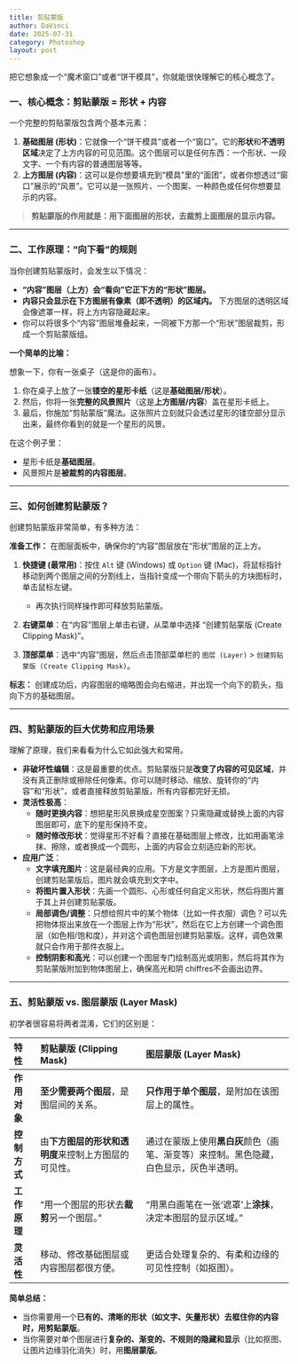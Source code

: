 ```yaml
---
title: 剪贴蒙版
author: DaVinci
date: 2025-07-31
category: Photoshop
layout: post
---
```



把它想象成一个“魔术窗口”或者“饼干模具”，你就能很快理解它的核心概念了。

### 一、核心概念：剪贴蒙版 = 形状 + 内容

一个完整的剪贴蒙版包含两个基本元素：

1.  **基础图层 (形状)**：它就像一个“饼干模具”或者一个“窗口”。它的**形状**和**不透明区域**决定了上方内容的可见范围。这个图层可以是任何东西：一个形状、一段文字、一个有内容的普通图层等等。
2.  **上方图层 (内容)**：这可以是你想要填充到“模具”里的“面团”，或者你想透过“窗口”展示的“风景”。它可以是一张照片、一个图案、一种颜色或任何你想要显示的内容。

> **剪贴蒙版的作用就是：用下面图层的形状，去裁剪上面图层的显示内容。**

---

### 二、工作原理：“向下看”的规则

当你创建剪贴蒙版时，会发生以下情况：

* **“内容”图层（上方）会“看向”它正下方的“形状”图层。**
* **内容只会显示在下方图层有像素（即不透明）的区域内。** 下方图层的透明区域会像遮罩一样，将上方内容隐藏起来。
* 你可以将很多个“内容”图层堆叠起来，一同被下方那一个“形状”图层裁剪，形成一个剪贴蒙版组。

**一个简单的比喻：**

想象一下，你有一张桌子（这是你的画布）。

1.  你在桌子上放了一张**镂空的星形卡纸**（这是**基础图层/形状**）。
2.  然后，你将一张**完整的风景照片**（这是**上方图层/内容**）盖在星形卡纸上。
3.  最后，你施加“剪贴蒙版”魔法。这张照片立刻就只会透过星形的镂空部分显示出来，最终你看到的就是一个星形的风景。


在这个例子里：
* 星形卡纸是**基础图层**。
* 风景照片是**被裁剪的内容图层**。

---

### 三、如何创建剪贴蒙版？

创建剪贴蒙版非常简单，有多种方法：

**准备工作：** 在图层面板中，确保你的“内容”图层放在“形状”图层的正上方。

1.  **快捷键 (最常用)**：按住 `Alt` 键 (Windows) 或 `Option` 键 (Mac)，将鼠标指针移动到两个图层之间的分割线上，当指针变成一个带向下箭头的方块图标时，单击鼠标左键。
    * 再次执行同样操作即可释放剪贴蒙版。

2.  **右键菜单**：在“内容”图层上单击右键，从菜单中选择 “创建剪贴蒙版 (Create Clipping Mask)”。

3.  **顶部菜单**：选中“内容”图层，然后点击顶部菜单栏的 `图层 (Layer)` > `创建剪贴蒙版 (Create Clipping Mask)`。

**标志：** 创建成功后，内容图层的缩略图会向右缩进，并出现一个向下的箭头，指向下方的基础图层。

---

### 四、剪贴蒙版的巨大优势和应用场景

理解了原理，我们来看看为什么它如此强大和常用。

* **非破坏性编辑**：这是最重要的优点。剪贴蒙版只是**改变了内容的可见区域**，并没有真正删除或擦除任何像素。你可以随时移动、缩放、旋转你的“内容”和“形状”，或者直接释放剪贴蒙版，所有内容都完好无损。
* **灵活性极高**：
    * **随时更换内容**：想把星形风景换成星空图案？只需隐藏或替换上面的内容图层即可，底下的星形保持不变。
    * **随时修改形状**：觉得星形不好看？直接在基础图层上修改，比如用画笔涂抹、擦除，或者换成一个圆形，上面的内容会立刻适应新的形状。
* **应用广泛**：
    * **文字填充图片**：这是最经典的应用。下方是文字图层，上方是图片图层，创建剪贴蒙版后，图片就会填充到文字中。
    * **将图片置入形状**：先画一个圆形、心形或任何自定义形状，然后将图片置于其上并创建剪贴蒙版。
    * **局部调色/调整**：只想给照片中的某个物体（比如一件衣服）调色？可以先把物体抠出来放在一个图层上作为“形状”，然后在它上方创建一个调色图层（如色相/饱和度），并对这个调色图层创建剪贴蒙版。这样，调色效果就只会作用于那件衣服上。
    * **控制阴影和高光**：可以创建一个图层专门绘制高光或阴影，然后将其作为剪贴蒙版附加到物体图层上，确保高光和阴 chiffres不会画出边界。

---

### 五、剪贴蒙版 vs. 图层蒙版 (Layer Mask)

初学者很容易将两者混淆，它们的区别是：

| 特性       | **剪贴蒙版 (Clipping Mask)** | **图层蒙版 (Layer Mask)** |
| :--------- | :----------------------------------------------------------- | :------------------------------------------------------------------ |
| **作用对象** | **至少需要两个图层**，是图层间的关系。                       | **只作用于单个图层**，是附加在该图层上的属性。                        |
| **控制方式** | 由**下方图层的形状和透明度**来控制上方图层的可见性。         | 通过在蒙版上使用**黑白灰**颜色（画笔、渐变等）来控制。黑色隐藏，白色显示，灰色半透明。 |
| **工作原理** | “用一个图层的形状去**裁剪**另一个图层。”                      | “用黑白画笔在一张‘遮罩’上**涂抹**，决定本图层的显示区域。”        |
| **灵活性** | 移动、修改基础图层或内容图层都很方便。                       | 更适合处理复杂的、有柔和边缘的可见性控制（如抠图）。                |

**简单总结：**

* 当你需要用一个**已有的、清晰的形状（如文字、矢量形状）**去框住你的内容时，用**剪贴蒙版**。
* 当你需要对单个图层进行**复杂的、渐变的、不规则的隐藏和显示**（比如抠图、让图片边缘羽化消失）时，用**图层蒙版**。